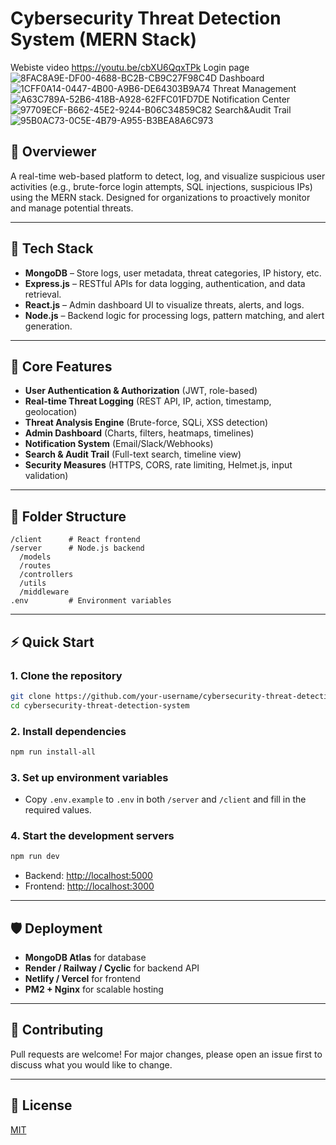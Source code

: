 # Cybersecurity Threat Detection System (MERN Stack)
Webiste video
https://youtu.be/cbXU6QqxTPk
Login page
![8FAC8A9E-DF00-4688-BC2B-CB9C27F98C4D](https://github.com/user-attachments/assets/fe7cebbb-c7e9-4c47-a0b6-7fb510b19a98)
Dashboard
![1CFF0A14-0447-4B00-A9B6-DE64303B9A74](https://github.com/user-attachments/assets/a729417c-03cb-4485-b15d-b6f99014459f)
Threat Management
![A63C789A-52B6-418B-A928-62FFC01FD7DE](https://github.com/user-attachments/assets/895358c4-e5e5-4b35-a4fd-44bbe1f2b53c)
Notification Center
![97709ECF-B662-45E2-9244-B06C34859C82](https://github.com/user-attachments/assets/b6bb670b-f7f3-4fbf-b15a-4e213e8c6df4)
Search&Audit Trail
![95B0AC73-0C5E-4B79-A955-B3BEA8A6C973](https://github.com/user-attachments/assets/98f08ca9-e92c-40a0-8bb2-c4f461c9e9a0)

## 🚀 Overviewer
A real-time web-based platform to detect, log, and visualize suspicious user activities (e.g., brute-force login attempts, SQL injections, suspicious IPs) using the MERN stack. Designed for organizations to proactively monitor and manage potential threats.

---

## 🧱 Tech Stack
- **MongoDB** – Store logs, user metadata, threat categories, IP history, etc.
- **Express.js** – RESTful APIs for data logging, authentication, and data retrieval.
- **React.js** – Admin dashboard UI to visualize threats, alerts, and logs.
- **Node.js** – Backend logic for processing logs, pattern matching, and alert generation.

---

## 🧩 Core Features
- **User Authentication & Authorization** (JWT, role-based)
- **Real-time Threat Logging** (REST API, IP, action, timestamp, geolocation)
- **Threat Analysis Engine** (Brute-force, SQLi, XSS detection)
- **Admin Dashboard** (Charts, filters, heatmaps, timelines)
- **Notification System** (Email/Slack/Webhooks)
- **Search & Audit Trail** (Full-text search, timeline view)
- **Security Measures** (HTTPS, CORS, rate limiting, Helmet.js, input validation)

---

## 📂 Folder Structure
```
/client      # React frontend
/server      # Node.js backend
  /models
  /routes
  /controllers
  /utils
  /middleware
.env         # Environment variables
```

---

## ⚡️ Quick Start

### 1. Clone the repository
```bash
git clone https://github.com/your-username/cybersecurity-threat-detection-system.git
cd cybersecurity-threat-detection-system
```

### 2. Install dependencies
```bash
npm run install-all
```

### 3. Set up environment variables
- Copy `.env.example` to `.env` in both `/server` and `/client` and fill in the required values.

### 4. Start the development servers
```bash
npm run dev
```
- Backend: [http://localhost:5000](http://localhost:5000)
- Frontend: [http://localhost:3000](http://localhost:3000)

---

## 🛡️ Deployment
- **MongoDB Atlas** for database
- **Render / Railway / Cyclic** for backend API
- **Netlify / Vercel** for frontend
- **PM2 + Nginx** for scalable hosting

---

## 🤝 Contributing
Pull requests are welcome! For major changes, please open an issue first to discuss what you would like to change.

---

## 📄 License
[MIT](LICENSE) 
